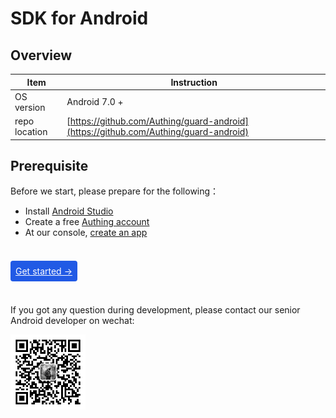 # SDK for Android

<LastUpdated/>

## Overview

|   Item   |           Instruction                              |
| -------- | ------------------------------------------- |
| OS version | Android 7.0 +  
| repo location | [https://github.com/Authing/guard-android](https://github.com/Authing/guard-android) |

## Prerequisite

Before we start, please prepare for the following：

- Install [Android Studio](https://developer.android.google.cn/studio)
- Create a free [Authing account](https://www.authing.cn/)
- At our console, [create an app](https://docs.authing.cn/v2/guides/app/create-app.html)

<br>

<span style="background-color: #215ae5;a:link:color:#FFF;padding:8px;border-radius: 4px;"><a href="./develop.html" style="color:#FFF;">Get started →</a>
</span>

<br>

If you got any question during development, please contact our senior Android developer on wechat:

<img src="./images/zhongjiahui.jpg" alt="drawing" width="120" height="120"/>
